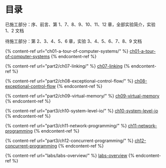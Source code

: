 # 目录

已施工部分：序、前言、第 1、7、8、9、10、11、12 章，全部实验简介，实验 1、2 文档

待施工部分：第 2、3、4、5、6 章，实验 3、4、5、6、7、8、9 文档

{% content-ref url="ch01-a-tour-of-computer-systems/" %}
[ch01-a-tour-of-computer-systems](ch01-a-tour-of-computer-systems/)
{% endcontent-ref %}

{% content-ref url="part2/ch07-linking/" %}
[ch07-linking](part2/ch07-linking/)
{% endcontent-ref %}

{% content-ref url="part2/ch08-exceptional-control-flow/" %}
[ch08-exceptional-control-flow](part2/ch08-exceptional-control-flow/)
{% endcontent-ref %}

{% content-ref url="part2/ch09-virtual-memory/" %}
[ch09-virtual-memory](part2/ch09-virtual-memory/)
{% endcontent-ref %}

{% content-ref url="part3/ch10-system-level-io/" %}
[ch10-system-level-io](part3/ch10-system-level-io/)
{% endcontent-ref %}

{% content-ref url="part3/ch11-network-programming/" %}
[ch11-network-programming](part3/ch11-network-programming/)
{% endcontent-ref %}

{% content-ref url="part3/ch12-concurrent-programming/" %}
[ch12-concurrent-programming](part3/ch12-concurrent-programming/)
{% endcontent-ref %}

{% content-ref url="labs/labs-overview/" %}
[labs-overview](labs/labs-overview/)
{% endcontent-ref %}
